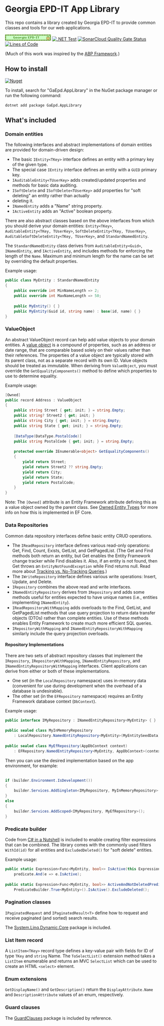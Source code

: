 # Georgia EPD-IT App Library

This repo contains a library created by Georgia EPD-IT to provide common classes and tools for our web applications.

[![Georgia EPD-IT](https://raw.githubusercontent.com/gaepdit/gaepd-brand/main/blinkies/blinkies.cafe-gaepdit.gif)](https://github.com/gaepdit)
[![.NET Test](https://github.com/gaepdit/app-library/actions/workflows/dotnet.yml/badge.svg)](https://github.com/gaepdit/app-library/actions/workflows/dotnet.yml)
[![SonarCloud Quality Gate Status](https://sonarcloud.io/api/project_badges/measure?project=gaepdit_app-library&metric=alert_status)](https://sonarcloud.io/summary/new_code?id=gaepdit_app-library)
[![Lines of Code](https://sonarcloud.io/api/project_badges/measure?project=gaepdit_app-library&metric=ncloc)](https://sonarcloud.io/summary/new_code?id=gaepdit_app-library)

(Much of this work was inspired by the [ABP Framework](https://abp.io/).)

## How to install

[![Nuget](https://img.shields.io/nuget/v/GaEpd.AppLibrary)](https://www.nuget.org/packages/GaEpd.AppLibrary)

To install, search for "GaEpd.AppLibrary" in the NuGet package manager or run the following command:

`dotnet add package GaEpd.AppLibrary`

## What's included

### Domain entities

The following interfaces and abstract implementations of domain entities are provided for domain-driven design:

* The basic `IEntity<TKey>` interface defines an entity with a primary key of the given type.
* The special case `IEntity` interface defines an entity with a `GUID` primary key.
* `IAuditableEntity<TUserKey>` adds created/updated properties and methods for basic data auditing.
* `ISoftDelete` and `ISoftDelete<TUserKey>` add properties for "soft deleting" an entity rather than actually
* deleting it.
* `INamedEntity` adds a "Name" string property.
* `IActiveEntity` adds an "Active" boolean property.

There are also abstract classes based on the above interfaces from which you should derive your domain
entities: `Entity<TKey>`, `AuditableEntity<TKey, TUserKey>`, `SoftDeleteEntity<TKey, TUserKey>`,
`AuditableSoftDeleteEntity<TKey, TUserKey>`, and `StandardNamedEntity`.

The `StandardNamedEntity` class derives from `AuditableEntity<Guid>`, `INamedEntity`, and `IActiveEntity`, and includes
methods for enforcing the length of the `Name`. Maximum and minimum length for the name can be set by overriding the
default properties.

Example usage:

```csharp
public class MyEntity : StandardNamedEntity
{
    public override int MinNameLength => 2;
    public override int MaxNameLength => 50;

    public MyEntity() { }
    public MyEntity(Guid id, string name) : base(id, name) { }
}
```

### ValueObject

An abstract ValueObject record can help add value objects to your domain entities.
A [value object](https://www.martinfowler.com/bliki/ValueObject.html) is a compound of properties, such as an address or
date range, that are comparable based solely on their values rather than their references. The properties of a value
object are typically stored with its parent class, not as a separate record with its own ID. Value objects should be
treated as immutable. When deriving from `ValueObject`, you must override the `GetEqualityComponents()` method to
define which properties to use to determine equality.

Example usage:

```csharp
[Owned]
public record Address : ValueObject
{
    public string Street { get; init; } = string.Empty;
    public string? Street2 { get; init; }
    public string City { get; init; } = string.Empty;
    public string State { get; init; } = string.Empty;

    [DataType(DataType.PostalCode)]
    public string PostalCode { get; init; } = string.Empty;

    protected override IEnumerable<object> GetEqualityComponents()
    {
        yield return Street;
        yield return Street2 ?? string.Empty;
        yield return City;
        yield return State;
        yield return PostalCode;
    }
}
```

Note: The `[Owned]` attribute is an Entity Framework attribute defining this as a value object owned by the parent
class. See [Owned Entity Types](https://learn.microsoft.com/en-us/ef/core/modeling/owned-entities) for more info on how
this is implemented in EF Core.

### Data Repositories

Common data repository interfaces define basic entity CRUD operations.

* The `IReadRepository` interface defines various read-only operations: Get, Find, Count, Exists, GetList, and
  GetPagedList. (The Get and Find methods both return an entity, but Get enables the Entity Framework change tracker
  while Find disables it. Also, if an entity is not found, then Get throws an `EntityNotFoundException` while Find
  returns null. Read more
  about [Tracking vs. No-Tracking Queries](https://learn.microsoft.com/en-us/ef/core/querying/tracking).)
* The `IWriteRepository` interface defines various write operations: Insert, Update, and Delete.
* `IRepository` combines the above read and write interfaces.
* `INamedEntityRepository` derives from `IRepository` and adds some methods useful for entities expected to have
  unique names (i.e., entities implementing `INamedEntity`).
* `IReadRepositoryWithMapping` adds overloads to the Find, GetList, and GetPagedList methods that use query projection
  to return data transfer objects (DTOs) rather than complete entities. Use of these methods enables Entity Framework to
  create much more efficient SQL queries.
* `IRepositoryWithMapping` and `INamedEntityRepositoryWithMapping` similarly include the query projection overloads.

#### Repository Implementations

There are two sets of abstract repository classes that implement the `IRepository`, `IRepositoryWithMapping`,
`INamedEntityRepository`, and `INamedEntityRepositoryWithMapping` interfaces. Client applications can derive from either
or both of these implementations.

* One set (in the `LocalRepository` namespace) uses in-memory data (convenient for use during development when the
  overhead of a database is undesirable).
* The other set (in the `EFRepository` namespace) requires an Entity Framework database context (`DbContext`).

Example usage:

```csharp
public interface IMyRepository : INamedEntityRepository<MyEntity> { }

public sealed class MyInMemoryRepository 
    : LocalRepository.NamedEntityRepository<MyEntity>(MyEntitySeedData), IMyRepository;

public sealed class MyEfRepository(AppDbContext context)
    : EFRepository.NamedEntityRepository<MyEntity, AppDbContext>(context), IMyRepository;
```

Then you can use the desired implementation based on the app environment, for example:

```csharp

if (builder.Environment.IsDevelopment())
{
    builder.Services.AddSingleton<IMyRepository, MyInMemoryRepository>();    
}
else
{
    builder.Services.AddScoped<IMyRepository, MyEfRepository>();    
}

```

### Predicate builder

Code from [C# in a Nutshell](https://www.albahari.com/nutshell/predicatebuilder.aspx) is included to enable creating
filter expressions that can be combined. The library comes with the commonly used filters `WithId(id)` for all entities
and `ExcludedDeleted()` for "soft delete" entities.

Example usage:

```csharp
public static Expression<Func<MyEntity, bool>> IsActive(this Expression<Func<MyEntity, bool>> predicate) =>
    predicate.And(e => e.IsActive);

public static Expression<Func<MyEntity, bool>> ActiveAndNotDeletedPredicate() =>
    PredicateBuilder.True<MyEntity>().IsActive().ExcludeDeleted();
```

### Pagination classes

`IPaginatedRequest` and `IPaginatedResult<T>` define how to request and receive paginated (and sorted) search results.

The [System.Linq.Dynamic.Core](https://github.com/zzzprojects/System.Linq.Dynamic.Core) package is included.

### List Item record

A `ListItem<TKey>` record type defines a key-value pair with fields for ID of type `TKey` and `string` Name.
The `ToSelectList()` extension method takes a `ListItem` enumerable and returns an MVC `SelectList` which can be used to
create an HTML `<select>` element.

### Enum extensions

`GetDisplayName()` and `GetDescription()` return the `DisplayAttribute.Name` and `DescriptionAttribute` values of an
enum, respectively.

### Guard clauses

The [GuardClauses](https://github.com/gaepdit/guard-clauses) package is included by reference.
